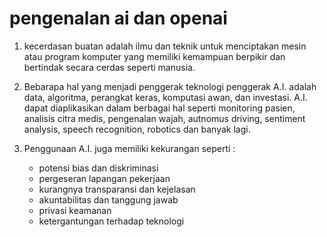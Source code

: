 # pengenalan ai dan openai

1. kecerdasan buatan adalah ilmu dan teknik untuk menciptakan mesin atau program komputer yang memiliki kemampuan berpikir dan bertindak secara cerdas seperti manusia.

2. Bebarapa hal yang menjadi penggerak teknologi penggerak A.I. adalah data, algoritma, perangkat keras, komputasi awan, dan  investasi. A.I. dapat diaplikasikan dalam berbagai hal seperti monitoring pasien, analisis citra medis, pengenalan wajah, autnomus driving, sentiment analysis, speech recognition, robotics dan banyak lagi.

3. Penggunaan A.I. juga memiliki kekurangan seperti :
    - potensi bias dan diskriminasi
    - pergeseran lapangan pekerjaan
    - kurangnya transparansi dan kejelasan
    - akuntabilitas dan tanggung jawab
    - privasi keamanan
    - ketergantungan terhadap teknologi
